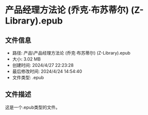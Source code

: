 ﻿# 产品经理方法论 (乔克·布苏蒂尔) (Z-Library).epub

## 文件信息
- 路径: 产品\产品经理方法论 (乔克·布苏蒂尔) (Z-Library).epub
- 大小: 3.02 MB
- 创建时间: 2024/4/27 22:23:28
- 最后修改时间: 2024/4/24 14:54:40
- 文件类型: .epub

## 文件描述
这是一个.epub类型的文件。

